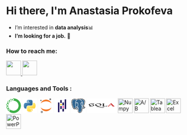 # Hi there, I'm Anastasia Prokofeva
-  I’m interested in **data analysis**📊
-  **I’m looking for a job.** 👀

   

 ### 	 How to reach me:  
 <div id="badges">
 <a href="https://t.me/Anstsns">   
 <img src="https://upload.wikimedia.org/wikipedia/commons/thumb/8/83/Telegram_2019_Logo.svg/768px-Telegram_2019_Logo.svg.png" width="40" height="40"/>
  </a>

<a class="Link--primary" href="mailto:prokofevaanastasia@yandex.ru">
<img src="https://upload.wikimedia.org/wikipedia/commons/5/55/Yandex_Mail_icon.svg" width="40" height="40"/>
</a>
</div>

### Languages and Tools :
<div>
<img src="https://github.com/devicons/devicon/blob/master/icons/anaconda/anaconda-original.svg" title="Anaconda" **alt="Anaconda" width="40" height="40"/>
<img src="https://github.com/devicons/devicon/blob/master/icons/python/python-original.svg" title="Python" **alt="Python" width="40" height="40"/> 
<img src="https://github.com/devicons/devicon/blob/master/icons/jupyter/jupyter-original.svg" title="Jupyter" **alt="Jupyter" width="40" height="40"/>
<img src="https://github.com/devicons/devicon/blob/master/icons/pandas/pandas-original.svg" title="Pandas" **alt="Pandas" width="40" height="40"/>
<img src="https://github.com/devicons/devicon/blob/master/icons/postgresql/postgresql-original.svg" title="PostgreSQL" **alt="PostgreSQL" width="40" height="40"/>
<img src="https://github.com/devicons/devicon/blob/master/icons/sqlalchemy/sqlalchemy-original.svg" title="SQL Alchemy" **alt="SQL Alchemy" width="80" height="40"/>
<img src="https://cdn.worldvectorlogo.com/logos/numpy-1.svg" title="Numpy" **alt="" width="40" height="40"/>
<img src="https://cdn-icons-png.flaticon.com/512/4919/4919485.png" title="A/B тестирование" **alt="" width="40" height="40"/>
<img src="https://cdn.worldvectorlogo.com/logos/tableau-software.svg" title="Tableau" **alt="" width="40" height="40"/>
<img src="https://upload.wikimedia.org/wikipedia/commons/3/34/Microsoft_Office_Excel_%282019%E2%80%93present%29.svg" title="Excel" **alt="" width="40" height="40"/>
<img src="https://upload.wikimedia.org/wikipedia/commons/0/0d/Microsoft_Office_PowerPoint_%282019%E2%80%93present%29.svg" title="PowerPoint" **alt="" width="40" height="40"/>
 
</div>
